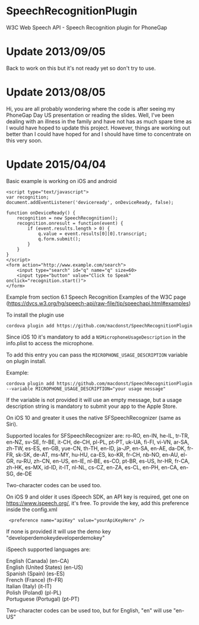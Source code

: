 SpeechRecognitionPlugin
=======================

W3C Web Speech API - Speech Recognition plugin for PhoneGap

Update 2013/09/05
=================

Back to work on this but it's not ready yet so don't try to use.

Update 2013/08/05
=================

Hi, you are all probably wondering where the code is after seeing my PhoneGap Day US presentation or reading the slides. Well, I've been dealing with an illness in the family and have not has as much spare time as I would have hoped to update this project. However, things are working out better than I could have hoped for and I should have time to concentrate on this very soon.

Update 2015/04/04
=================

Basic example is working on iOS and android
```
<script type="text/javascript">
var recognition;
document.addEventListener('deviceready', onDeviceReady, false);

function onDeviceReady() {
    recognition = new SpeechRecognition();
    recognition.onresult = function(event) {
        if (event.results.length > 0) {
            q.value = event.results[0][0].transcript;
            q.form.submit();
        }
    }
}
</script>
<form action="http://www.example.com/search">
    <input type="search" id="q" name="q" size=60>
    <input type="button" value="Click to Speak" onclick="recognition.start()">
</form>
```

Example from section 6.1 Speech Recognition Examples of the W3C page
(https://dvcs.w3.org/hg/speech-api/raw-file/tip/speechapi.html#examples)

To install the plugin use 

```
cordova plugin add https://github.com/macdonst/SpeechRecognitionPlugin
```

Since iOS 10 it's mandatory to add a `NSMicrophoneUsageDescription` in the info.plist to access the microphone.


To add this entry you can pass the `MICROPHONE_USAGE_DESCRIPTION` variable on plugin install.


Example:

`cordova plugin add https://github.com/macdonst/SpeechRecognitionPlugin --variable MICROPHONE_USAGE_DESCRIPTION="your usage message"`

If the variable is not provided it will use an empty message, but a usage description string is mandatory to submit your app to the Apple Store.


On iOS 10 and greater it uses the native SFSpeechRecognizer (same as Siri).

Supported locales for SFSpeechRecognizer are:
ro-RO, en-IN, he-IL, tr-TR, en-NZ, sv-SE, fr-BE, it-CH, de-CH, pl-PL, pt-PT, uk-UA, fi-FI, vi-VN, ar-SA, zh-TW, es-ES, en-GB, yue-CN, th-TH, en-ID, ja-JP, en-SA, en-AE, da-DK, fr-FR, sk-SK, de-AT, ms-MY, hu-HU, ca-ES, ko-KR, fr-CH, nb-NO, en-AU, el-GR, ru-RU, zh-CN, en-US, en-IE, nl-BE, es-CO, pt-BR, es-US, hr-HR, fr-CA, zh-HK, es-MX, id-ID, it-IT, nl-NL, cs-CZ, en-ZA, es-CL, en-PH, en-CA, en-SG, de-DE

Two-character codes can be used too.

On iOS 9 and older it uses iSpeech SDK, an API key is required, get one on https://www.ispeech.org/, it's free.
To provide the key, add this preference inside the config.xml
```
 <preference name="apiKey" value="yourApiKeyHere" />
 ```
 If none is provided it will use the demo key "developerdemokeydeveloperdemokey"
 
iSpeech supported languages are:
 
English (Canada) (en-CA) 	
English (United States) (en-US) 	
Spanish (Spain) (es-ES) 	
French (France) (fr-FR) 	
Italian (Italy) (it-IT) 	
Polish (Poland) (pl-PL) 	
Portuguese (Portugal) (pt-PT)


Two-character codes can be used too, but for English, "en" will use "en-US" 
 
 
